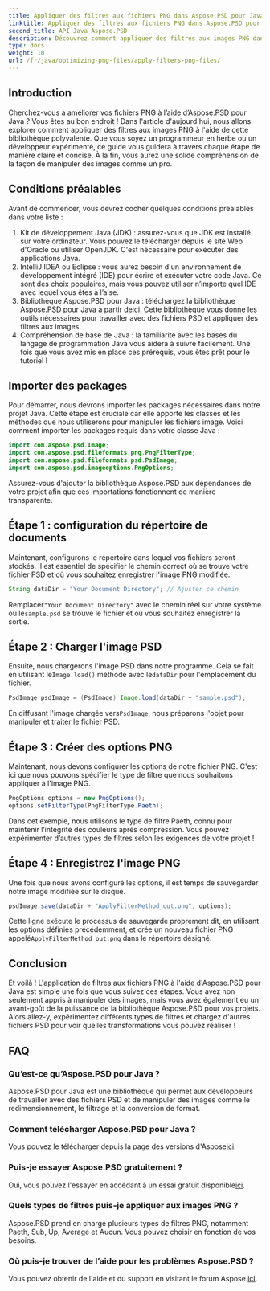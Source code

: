 ```yaml
---
title: Appliquer des filtres aux fichiers PNG dans Aspose.PSD pour Java
linktitle: Appliquer des filtres aux fichiers PNG dans Aspose.PSD pour Java
second_title: API Java Aspose.PSD
description: Découvrez comment appliquer des filtres aux images PNG dans Aspose.PSD pour Java avec ce guide détaillé. Des étapes simples pour des résultats d’image époustouflants.
type: docs
weight: 10
url: /fr/java/optimizing-png-files/apply-filters-png-files/
---
```

## Introduction
Cherchez-vous à améliorer vos fichiers PNG à l’aide d’Aspose.PSD pour Java ? Vous êtes au bon endroit ! Dans l'article d'aujourd'hui, nous allons explorer comment appliquer des filtres aux images PNG à l'aide de cette bibliothèque polyvalente. Que vous soyez un programmeur en herbe ou un développeur expérimenté, ce guide vous guidera à travers chaque étape de manière claire et concise. À la fin, vous aurez une solide compréhension de la façon de manipuler des images comme un pro.
## Conditions préalables
Avant de commencer, vous devrez cocher quelques conditions préalables dans votre liste :
1. Kit de développement Java (JDK) : assurez-vous que JDK est installé sur votre ordinateur. Vous pouvez le télécharger depuis le site Web d'Oracle ou utiliser OpenJDK. C'est nécessaire pour exécuter des applications Java.
2. IntelliJ IDEA ou Eclipse : vous aurez besoin d'un environnement de développement intégré (IDE) pour écrire et exécuter votre code Java. Ce sont des choix populaires, mais vous pouvez utiliser n’importe quel IDE avec lequel vous êtes à l’aise.
3.  Bibliothèque Aspose.PSD pour Java : téléchargez la bibliothèque Aspose.PSD pour Java à partir de[ici](https://releases.aspose.com/psd/java/). Cette bibliothèque vous donne les outils nécessaires pour travailler avec des fichiers PSD et appliquer des filtres aux images.
4. Compréhension de base de Java : la familiarité avec les bases du langage de programmation Java vous aidera à suivre facilement.
Une fois que vous avez mis en place ces prérequis, vous êtes prêt pour le tutoriel !
## Importer des packages
Pour démarrer, nous devrons importer les packages nécessaires dans notre projet Java. Cette étape est cruciale car elle apporte les classes et les méthodes que nous utiliserons pour manipuler les fichiers image.
Voici comment importer les packages requis dans votre classe Java :
```java
import com.aspose.psd.Image;
import com.aspose.psd.fileformats.png.PngFilterType;
import com.aspose.psd.fileformats.psd.PsdImage;
import com.aspose.psd.imageoptions.PngOptions;
```
Assurez-vous d'ajouter la bibliothèque Aspose.PSD aux dépendances de votre projet afin que ces importations fonctionnent de manière transparente.

## Étape 1 : configuration du répertoire de documents
Maintenant, configurons le répertoire dans lequel vos fichiers seront stockés. Il est essentiel de spécifier le chemin correct où se trouve votre fichier PSD et où vous souhaitez enregistrer l'image PNG modifiée.
```java
String dataDir = "Your Document Directory"; // Ajuster ce chemin
```
 Remplacer`"Your Document Directory"` avec le chemin réel sur votre système où le`sample.psd` se trouve le fichier et où vous souhaitez enregistrer la sortie.
## Étape 2 : Charger l'image PSD
 Ensuite, nous chargerons l'image PSD dans notre programme. Cela se fait en utilisant le`Image.load()` méthode avec le`dataDir` pour l'emplacement du fichier.
```java
PsdImage psdImage = (PsdImage) Image.load(dataDir + "sample.psd");
```
 En diffusant l'image chargée vers`PsdImage`, nous préparons l'objet pour manipuler et traiter le fichier PSD. 
## Étape 3 : Créer des options PNG
Maintenant, nous devons configurer les options de notre fichier PNG. C'est ici que nous pouvons spécifier le type de filtre que nous souhaitons appliquer à l'image PNG.
```java
PngOptions options = new PngOptions();
options.setFilterType(PngFilterType.Paeth);
```
Dans cet exemple, nous utilisons le type de filtre Paeth, connu pour maintenir l’intégrité des couleurs après compression. Vous pouvez expérimenter d’autres types de filtres selon les exigences de votre projet !
## Étape 4 : Enregistrez l'image PNG
Une fois que nous avons configuré les options, il est temps de sauvegarder notre image modifiée sur le disque.
```java
psdImage.save(dataDir + "ApplyFilterMethod_out.png", options);
```
 Cette ligne exécute le processus de sauvegarde proprement dit, en utilisant les options définies précédemment, et crée un nouveau fichier PNG appelé`ApplyFilterMethod_out.png` dans le répertoire désigné.
## Conclusion
Et voilà ! L'application de filtres aux fichiers PNG à l'aide d'Aspose.PSD pour Java est simple une fois que vous suivez ces étapes. Vous avez non seulement appris à manipuler des images, mais vous avez également eu un avant-goût de la puissance de la bibliothèque Aspose.PSD pour vos projets. Alors allez-y, expérimentez différents types de filtres et chargez d'autres fichiers PSD pour voir quelles transformations vous pouvez réaliser !
## FAQ
### Qu’est-ce qu’Aspose.PSD pour Java ?  
Aspose.PSD pour Java est une bibliothèque qui permet aux développeurs de travailler avec des fichiers PSD et de manipuler des images comme le redimensionnement, le filtrage et la conversion de format.
### Comment télécharger Aspose.PSD pour Java ?  
 Vous pouvez le télécharger depuis la page des versions d'Aspose[ici](https://releases.aspose.com/psd/java/).
### Puis-je essayer Aspose.PSD gratuitement ?  
 Oui, vous pouvez l'essayer en accédant à un essai gratuit disponible[ici](https://releases.aspose.com/).
### Quels types de filtres puis-je appliquer aux images PNG ?  
Aspose.PSD prend en charge plusieurs types de filtres PNG, notamment Paeth, Sub, Up, Average et Aucun. Vous pouvez choisir en fonction de vos besoins.
### Où puis-je trouver de l’aide pour les problèmes Aspose.PSD ?  
 Vous pouvez obtenir de l'aide et du support en visitant le forum Aspose.[ici](https://forum.aspose.com/c/psd/34).